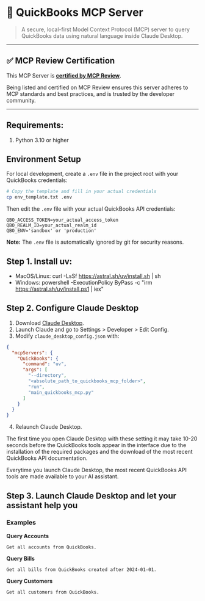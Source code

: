 # 🧾 QuickBooks MCP Server

> A secure, local-first Model Context Protocol (MCP) server to query QuickBooks data using natural language inside Claude Desktop.

--- 

## ✅ MCP Review Certification

This MCP Server is **[certified by MCP Review](https://mcpreview.com/mcp-servers/nikhilgy/quickbooks-mcp-server)**.

Being listed and certified on MCP Review ensures this server adheres to MCP standards and best practices, and is trusted by the developer community.

---

## Requirements:
1. Python 3.10 or higher

## Environment Setup
For local development, create a `.env` file in the project root with your QuickBooks credentials:

```bash
# Copy the template and fill in your actual credentials
cp env_template.txt .env
```

Then edit the `.env` file with your actual QuickBooks API credentials:
```
QBO_ACCESS_TOKEN=your_actual_access_token
QBO_REALM_ID=your_actual_realm_id
QBO_ENV='sandbox' or 'production'
```

**Note:** The `.env` file is automatically ignored by git for security reasons.

## Step 1. Install uv:
   - MacOS/Linux: curl -LsSf https://astral.sh/uv/install.sh | sh
   - Windows: powershell -ExecutionPolicy ByPass -c "irm https://astral.sh/uv/install.ps1 | iex"

## Step 2. Configure Claude Desktop
1. Download [Claude Desktop](https://claude.ai/download).
2. Launch Claude and go to Settings > Developer > Edit Config.
3. Modify `claude_desktop_config.json` with:
```json
{
  "mcpServers": {
    "QuickBooks": {
      "command": "uv",
      "args": [
        "--directory",
        "<absolute_path_to_quickbooks_mcp_folder>",
        "run",
        "main_quickbooks_mcp.py"
      ]
    }
  }
}
```
4. Relaunch Claude Desktop.

The first time you open Claude Desktop with these setting it may take
10-20 seconds before the QuickBooks tools appear in the interface due to
the installation of the required packages and the download of the most 
recent QuickBooks API documentation.

Everytime you launch Claude Desktop, the most recent QuickBooks API tools are made available 
to your AI assistant.

## Step 3. Launch Claude Desktop and let your assistant help you
### Examples
**Query Accounts**
```text
Get all accounts from QuickBooks.
```

**Query Bills**
```text
Get all bills from QuickBooks created after 2024-01-01.
```

**Query Customers**
```text
Get all customers from QuickBooks.
``` 

